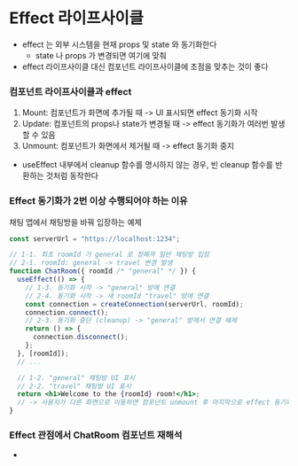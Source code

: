 # Effect 라이프사이클

- effect 는 외부 시스템을 현재 props 및 state 와 동기화한다
  - state 나 props 가 변경되면 여기에 맞춰
- effect 라이프사이클 대신 컴포넌트 라이프사이클에 초점을 맞추는 것이 좋다

### 컴포넌트 라이프사이클과 effect

1. Mount: 컴포넌트가 화면에 추가될 때 -> UI 표시되면 effect 동기화 시작
2. Update: 컴포넌트의 props나 state가 변경될 때 -> effect 동기화가 여러번 발생할 수 있음
3. Unmount: 컴포넌트가 화면에서 제거될 때 -> effect 동기화 중지

- useEffect 내부에서 cleanup 함수를 명시하지 않는 경우, 빈 cleanup 함수를 반환하는 것처럼 동작한다

### Effect 동기화가 2번 이상 수행되어야 하는 이유

채팅 앱에서 채팅방을 바꿔 입장하는 예제

```jsx
const serverUrl = "https://localhost:1234";

// 1-1. 최초 roomId 가 general 로 정해져 일반 채팅방 입장
// 2-1. roomId: general -> travel 변경 발생
function ChatRoom({ roomId /* "general" */ }) {
  useEffect(() => {
    // 1-3. 동기화 시작 -> "general" 방에 연결
    // 2-4. 동기화 시작 -> 새 roomId "travel" 방에 연결
    const connection = createConnection(serverUrl, roomId);
    connection.connect();
    // 2-3. 동기화 중단 (cleanup) -> "general" 방에서 연결 해제
    return () => {
      connection.disconnect();
    };
  }, [roomId]);
  // ...

  // 1-2. "general" 채팅방 UI 표시
  // 2-2. "travel" 채팅방 UI 표시
  return <h1>Welcome to the {roomId} room!</h1>;
  // -> 사용자가 다른 화면으로 이동하면 컴포넌트 unmount 후 마지막으로 effect 동기화 중단 (cleanup)
}
```

### Effect 관점에서 ChatRoom 컴포넌트 재해석
- 
